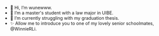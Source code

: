 - 👋 Hi, I’m wunewww.
- 👀 I’m a master's student with a law major in UIBE.
- 🌱 I’m currently struggling with my graduation thesis.
- ✨ Allow me to introduce you to one of my lovely senior schoolmates, @WinnieRLi.
 
<!---
WnPro/WnPro is a ✨ special ✨ repository because its `README.md` (this file) appears on your GitHub profile.
You can click the Preview link to take a look at your changes.
- 💞️ I’m looking to collaborate on 
--->
